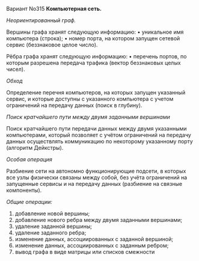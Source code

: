 Вариант No315 
__Компьютерная сеть.__

_Неориентированный граф._

Вершины графа хранят следующую информацию:
• уникальное имя компьютера (строка);
• номер порта, на котором запущен сетевой сервис (беззнаковое целое число).

Рёбра графа хранят следующую информацию:
• перечень портов, по которым разрешена передача трафика (вектор беззнаковых целых чисел).


_Обход_

Определение перечня компьютеров, на которых запущен указанный сервис, и которые доступны
с указанного компьютера c учетом ограничений на передачу данных (поиск в глубину).

_Поиск кратчайшего пути между двумя заданными вершинами_

Поиск кратчайшего пути передачи данных между двумя указанными компьютерами, который
позволяет с учётом ограничений на передачу данных осуществлять коммуникацию по некоторому
указанному порту (алгоритм Дейкстры).

_Особая операция_

Разбиение сети на автономно функционирующие подсети, в которых все узлы физически связаны
между собой, без учёта ограничений на запущенные сервисы и на передачу данных (разбиение на
связные компоненты).

_Общие операции:_

1. добавление новой вершины;
2. добавление нового ребра между двумя заданными вершинами;
3. удаление заданной вершины;
4. удаление заданного ребра;
5. изменение данных, ассоциированных с заданной вершиной;
6. изменение данных, ассоциированных с заданным ребром;
7. вывод графа в виде матрицы или списков смежности
